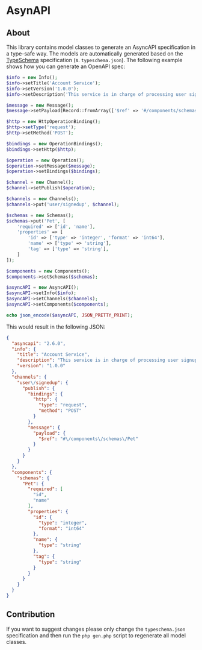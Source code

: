 
# AsynAPI

## About

This library contains model classes to generate an AsyncAPI specification in a type-safe way. The models are
automatically generated based on the [TypeSchema](https://typeschema.org/) specification (s. `typeschema.json`). The
following example shows how you can generate an OpenAPI spec:

```php
$info = new Info();
$info->setTitle('Account Service');
$info->setVersion('1.0.0');
$info->setDescription('This service is in charge of processing user signups :rocket:');

$message = new Message();
$message->setPayload(Record::fromArray(['$ref' => '#/components/schemas/Pet']));

$http = new HttpOperationBinding();
$http->setType('request');
$http->setMethod('POST');

$bindings = new OperationBindings();
$bindings->setHttp($http);

$operation = new Operation();
$operation->setMessage($message);
$operation->setBindings($bindings);

$channel = new Channel();
$channel->setPublish($operation);

$channels = new Channels();
$channels->put('user/signedup', $channel);

$schemas = new Schemas();
$schemas->put('Pet', [
    'required' => ['id', 'name'],
    'properties' => [
        'id' => ['type' => 'integer', 'format' => 'int64'],
        'name' => ['type' => 'string'],
        'tag' => ['type' => 'string'],
    ]
]);

$components = new Components();
$components->setSchemas($schemas);

$asyncAPI = new AsyncAPI();
$asyncAPI->setInfo($info);
$asyncAPI->setChannels($channels);
$asyncAPI->setComponents($components);

echo json_encode($asyncAPI, JSON_PRETTY_PRINT);

```

This would result in the following JSON:

```json
{
  "asyncapi": "2.6.0",
  "info": {
    "title": "Account Service",
    "description": "This service is in charge of processing user signups :rocket:",
    "version": "1.0.0"
  },
  "channels": {
    "user\/signedup": {
      "publish": {
        "bindings": {
          "http": {
            "type": "request",
            "method": "POST"
          }
        },
        "message": {
          "payload": {
            "$ref": "#\/components\/schemas\/Pet"
          }
        }
      }
    }
  },
  "components": {
    "schemas": {
      "Pet": {
        "required": [
          "id",
          "name"
        ],
        "properties": {
          "id": {
            "type": "integer",
            "format": "int64"
          },
          "name": {
            "type": "string"
          },
          "tag": {
            "type": "string"
          }
        }
      }
    }
  }
}
```

## Contribution

If you want to suggest changes please only change the `typeschema.json` specification and then run
the `php gen.php` script to regenerate all model classes.
